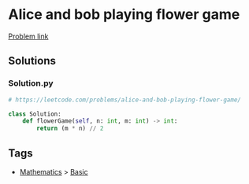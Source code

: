 # Alice and bob playing flower game

[Problem link](https://leetcode.com/problems/alice-and-bob-playing-flower-game/)

## Solutions


### Solution.py
```py
# https://leetcode.com/problems/alice-and-bob-playing-flower-game/

class Solution:
    def flowerGame(self, n: int, m: int) -> int:
        return (m * n) // 2
```
## Tags

* [Mathematics](/Collections/mathematics.md#mathematics) > [Basic](/Collections/mathematics.md#basic)
